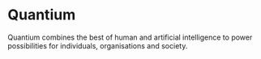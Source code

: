 # Quantium
Quantium combines the best of human and artificial intelligence to power possibilities for individuals, organisations and society.
